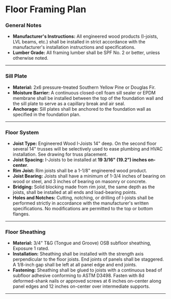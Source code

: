 # Floor Framing Plan

### **General Notes**

*   **Manufacturer's Instructions:** All engineered wood products (I-joists, LVL beams, etc.) shall be installed in strict accordance with the manufacturer's installation instructions and specifications.
*   **Lumber Grade:** All framing lumber shall be SPF No. 2 or better, unless otherwise noted.

---

### **Sill Plate**

*   **Material:** 2x6 pressure-treated Southern Yellow Pine or Douglas Fir.
*   **Moisture Barrier:** A continuous closed-cell foam sill sealer or EPDM membrane shall be installed between the top of the foundation wall and the sill plate to serve as a capillary break and air seal.
*   **Anchorage:** Sill plates shall be anchored to the foundation wall as specified in the foundation plan.

---

### **Floor System**

*   **Joist Type:** Engineered Wood I-Joists 14" deep. On the second floor several 14" trusses will be selectively used to ease plumbing and HVAC installation. See drawing for truss placement.
*   **Joist Spacing:** I-Joists to be installed at **19 3/16" (19.2") inches on-center**.
*   **Rim Joist:** Rim joists shall be a 1-1/8" engineered wood product.
*   **Joist Bearing:** Joists shall have a minimum of 1-3/4 inches of bearing on wood or steel, and 3 inches of bearing on masonry or concrete.
*   **Bridging:** Solid blocking made from rim joist, the same depth as the joists, shall be installed at all ends and load-bearing points.
*   **Holes and Notches:** Cutting, notching, or drilling of I-joists shall be performed strictly in accordance with the manufacturer's written specifications. No modifications are permitted to the top or bottom flanges.

---

### **Floor Sheathing**

*   **Material:** 3/4" T&G (Tongue and Groove) OSB subfloor sheathing, Exposure 1 rated.
*   **Installation:** Sheathing shall be installed with the strength axis perpendicular to the floor joists. End joints of panels shall be staggered. A 1/8-inch gap shall be left at all panel edge and end joints.
*   **Fastening:** Sheathing shall be glued to joists with a continuous bead of subfloor adhesive conforming to ASTM D3498. Fasten with 8d deformed-shank nails or approved screws at 6 inches on-center along panel edges and 12 inches on-center over intermediate supports.

---

